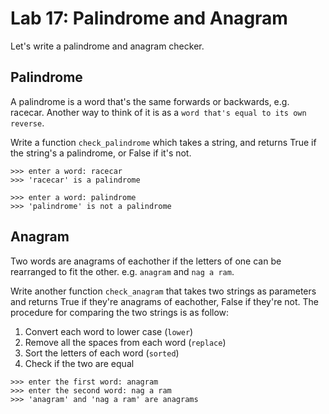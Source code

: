 
# Lab 17: Palindrome and Anagram

Let's write a palindrome and anagram checker.

## Palindrome

A palindrome is a word that's the same forwards or backwards, e.g. racecar. Another way to think of it is as a `word that's equal to its own reverse`.


Write a function `check_palindrome` which takes a string, and returns True if the string's a palindrome, or False if it's not.

```
>>> enter a word: racecar
>>> 'racecar' is a palindrome

>>> enter a word: palindrome
>>> 'palindrome' is not a palindrome
```

## Anagram

Two words are anagrams of eachother if the letters of one can be rearranged to fit the other. e.g. `anagram` and `nag a ram`.

Write another function `check_anagram` that takes two strings as parameters and returns True if they're anagrams of eachother, False if they're not. The procedure for comparing the two strings is as follow:

1. Convert each word to lower case (`lower`)
2. Remove all the spaces from each word (`replace`)
3. Sort the letters of each word (`sorted`)
4. Check if the two are equal

```
>>> enter the first word: anagram
>>> enter the second word: nag a ram
>>> 'anagram' and 'nag a ram' are anagrams
```
